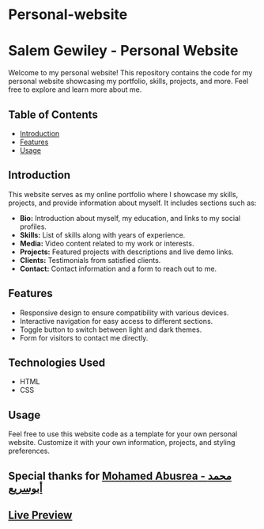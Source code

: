 # Personal-website

# Salem Gewiley - Personal Website

Welcome to my personal website! This repository contains the code for my personal website showcasing my portfolio, skills, projects, and more. Feel free to explore and learn more about me.

## Table of Contents
- [Introduction](#introduction)
- [Features](#features)
- [Usage](#usage)

## Introduction

This website serves as my online portfolio where I showcase my skills, projects, and provide information about myself. It includes sections such as:
- **Bio:** Introduction about myself, my education, and links to my social profiles.
- **Skills:** List of skills along with years of experience.
- **Media:** Video content related to my work or interests.
- **Projects:** Featured projects with descriptions and live demo links.
- **Clients:** Testimonials from satisfied clients.
- **Contact:** Contact information and a form to reach out to me.

## Features

- Responsive design to ensure compatibility with various devices.
- Interactive navigation for easy access to different sections.
- Toggle button to switch between light and dark themes.
- Form for visitors to contact me directly.

## Technologies Used

- HTML
- CSS


## Usage

Feel free to use this website code as a template for your own personal website. Customize it with your own information, projects, and styling preferences.


## Special thanks for  [Mohamed Abusrea - محمد أبوسريع](https://www.youtube.com/@MohamedAbusrea/)

## [Live Preview](salemgewiley.github.io)
